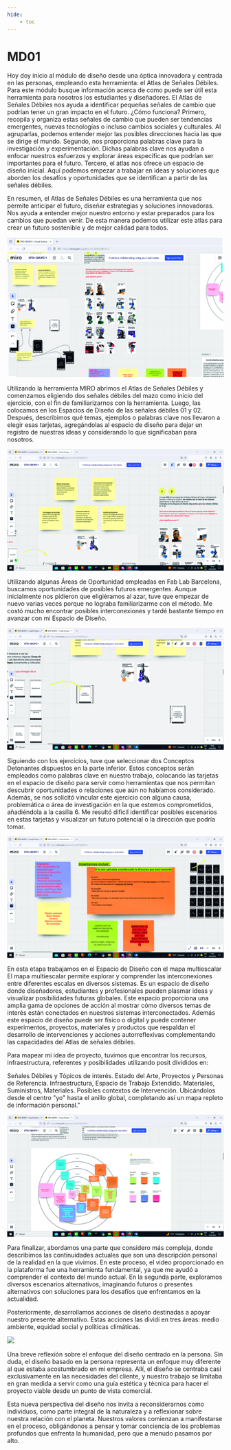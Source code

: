 ```yaml
---
hide:
    - toc
---
```


# MD01

Hoy doy inicio al módulo de diseño desde una óptica innovadora y centrada en las personas, empleando esta herramienta: el Atlas de Señales Débiles.
Para este módulo busque información acerca de como puede ser útil esta herramienta para nosotros los estudiantes y diseñadores. 
El Atlas de Señales Débiles nos ayuda a identificar pequeñas señales de cambio que podrían tener un gran impacto en el futuro. ¿Cómo funciona?
Primero, recopila y organiza estas señales de cambio que pueden ser tendencias emergentes, nuevas tecnologías o incluso cambios sociales y culturales. Al agruparlas, podemos entender mejor las posibles direcciones hacia las que se dirige el mundo.
Segundo, nos proporciona palabras clave para la investigación y experimentación. Dichas palabras clave nos ayudan a enfocar nuestros esfuerzos y explorar áreas específicas que podrían ser importantes para el futuro. 
Tercero, el atlas nos ofrece un espacio de diseño inicial. Aquí podemos empezar a trabajar en ideas y soluciones que aborden los desafíos y oportunidades que se identifican a partir de las señales débiles.

En resumen, el Atlas de Señales Débiles es una herramienta que nos permite anticipar el futuro, diseñar estrategias y soluciones innovadoras. Nos ayuda a entender mejor nuestro entorno y estar preparados para los cambios que puedan venir. De esta manera podemos utilizar este atlas para crear un futuro sostenible y de mejor calidad para todos.

![](../images/dis000.jpg)

Utilizando la herramienta MIRO abrimos el Atlas de Señales Débiles y comenzamos eligiendo dos señales débiles del mazo como inicio del ejercicio, con el fin de familiarizarnos con la herramienta. 
Luego, las colocamos en los Espacios de Diseño de las señales débiles 01 y 02.
Después, describimos qué temas, ejemplos o palabras clave nos llevaron a elegir esas tarjetas, agregándolas al espacio de diseño para dejar un registro de nuestras ideas y considerando lo que significaban para nosotros.

![](../images/dis01.jpg)

Utilizando algunas Áreas de Oportunidad empleadas en Fab Lab Barcelona, buscamos oportunidades de posibles futuros emergentes. 
Aunque inicialmente nos pidieron que eligiéramos al azar, tuve que empezar de nuevo varias veces porque no lograba familiarizarme con el método. Me costó mucho encontrar posibles interconexiones y tardé bastante tiempo en avanzar con mi Espacio de Diseño.

![](../images/dis02.jpg)

Siguiendo con los ejercicios, tuve que seleccionar dos Conceptos Detonantes dispuestos en la parte inferior. Estos conceptos serán empleados como palabras clave en nuestro trabajo, colocando las tarjetas en el espacio de diseño para servir como herramientas que nos permitan descubrir oportunidades o relaciones que aún no habíamos considerado. Además, se nos solicitó vincular este ejercicio con alguna causa, problemática o área de investigación en la que estemos comprometidos, añadiéndola a la casilla 6.
Me resultó dificil identificar posibles escenarios en estas tarjetas y visualizar un futuro potencial o la dirección que podría tomar.

![](../images/dis03.jpg)

En esta etapa trabajamos en el Espacio de Diseño con el mapa multiescalar
El mapa multiescalar permite explorar y comprender las interconexiones entre diferentes escalas en diversos sistemas. Es un espacio de diseño donde diseñadores, estudiantes y profesionales pueden plasmar ideas y visualizar posibilidades futuras globales. Este espacio proporciona una amplia gama de opciones de acción al mostrar cómo diversos temas de interés están conectados en nuestros sistemas interconectados. Además este espacio de diseño puede ser físico o digital y puede contener experimentos, proyectos, materiales y productos que respaldan el desarrollo de intervenciones y acciones autorreflexivas complementando las capacidades del Atlas de señales débiles.


Para mapear mi idea de proyecto, tuvimos que encontrar los recursos, infraestructura, referentes y posibilidades utilizando posit divididos en:

Señales Débiles y Tópicos de interés.
Estado del Arte, Proyectos y Personas de Referencia.
Infraestructura, Espacio de Trabajo Extendido.
Materiales, Suministros, Materiales.
Posibles contextos de Intervención.
Ubicándolos desde el centro "yo" hasta el anillo global, completando así un mapa repleto de información personal."

![](../images/dis04.jpg)

Para finalizar, abordamos una parte que considero más compleja, donde describimos las continuidades actuales que son una descripción personal de la realidad en la que vivimos. En este proceso, el video proporcionado en la plataforma fue una herramienta fundamental, ya que me ayudó a comprender el contexto del mundo actual. En la segunda parte, exploramos diversos escenarios alternativos, imaginando futuros o presentes alternativos con soluciones para los desafíos que enfrentamos en la actualidad.

Posteriormente, desarrollamos acciones de diseño destinadas a apoyar nuestro presente alternativo. Estas acciones las dividí en tres áreas: medio ambiente, equidad social y políticas climáticas.

![](../images/dis05.jpg)



Una breve reflexión sobre el enfoque del diseño centrado en la persona. Sin duda, el diseño basado en la persona representa un enfoque muy diferente al que estaba acostumbrado en mi empresa. Allí, el diseño se centraba casi exclusivamente en las necesidades del cliente, y nuestro trabajo se limitaba en gran medida a servir como una guía estética y técnica para hacer el proyecto viable desde un punto de vista comercial.

Esta nueva perspectiva del diseño nos invita a reconsiderarnos como individuos, como parte integral de la naturaleza y a reflexionar sobre nuestra relación con el planeta. Nuestros valores comienzan a manifestarse en el proceso, obligándonos a pensar y tomar conciencia de los problemas profundos que enfrenta la humanidad, pero que a menudo pasamos por alto.

